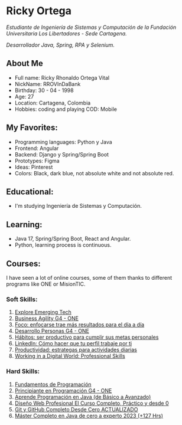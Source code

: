 # Ricky Ortega
*Estudiante de Ingeniería de Sistemas y Computación de la Fundación Universitaria Los Libertadores - Sede Cartagena.*

*Desarrollador Java, Spring, RPA y Selenium.*

## About Me
* Full name: Ricky Rhonaldo Ortega Vital
* NickName: RROVInDaBank
* Birthday: 30 - 04 - 1998
* Age: 27
* Location: Cartagena, Colombia
* Hobbies: coding and playing COD: Mobile

## My Favorites:
* Programming languages: Python y Java
* Frontend: Angular
* Backend: Django y Spring/Spring Boot 
* Prototypes: Figma
* Ideas: Pinterest
* Colors: Black, dark blue, not absolute white and not absolute red.

## Educational:
* I'm studying Ingeniería de Sistemas y Computación.

## Learning:
* Java 17, Spring/Spring Boot, React and Angular.
* Python, learning process is continuous.

## Courses:
I have seen a lot of online courses, some of them thanks to different programs like ONE or MisionTIC.

### Soft Skills:

1. [Explore Emerging Tech](https://www.credly.com/badges/a187ab04-fee2-402f-88c0-450ca94be5c9?source=linked_in_profile)
2. [Business Agility G4 - ONE](https://app.aluracursos.com/degree/certificate/04830f58-1423-478a-a53a-60f336e1c250)
3. [Foco: enfocarse trae más resultados para el día a día](https://app.aluracursos.com/certificate/2ab40899-f970-4cce-8d0a-ea756d1b2150)
4. [Desarrollo Personas G4 - ONE](https://app.aluracursos.com/degree/certificate/ca4558e6-3f74-4af0-b584-ea8efbfa6c88)
5. [Hábitos: ser productivo para cumplir sus metas personales](https://app.aluracursos.com/certificate/287b4351-f7ff-4f65-86fd-c96796255aeb)
6. [LinkedIn: Cómo hacer que tu perfil trabaje por ti](https://app.aluracursos.com/certificate/b001104a-bb4f-467d-bfff-6232bd4ca99d)
7. [Productividad: estrategas para actividades diarias](https://app.aluracursos.com/certificate/71b8e5a2-7aa5-43a6-bd12-a155d23bc590)
8. [Working in a Digital World: Professional Skills](https://www.credly.com/badges/3d966990-0040-4c61-8396-491d67d976f8?source=linked_in_profile)

### Hard Skills:
1. [Fundamentos de Programación](https://www.udemy.com/certificate/UC-27cf57e8-4e7a-4e19-a48a-42b8096439e8/)
2. [Principiante en Programación G4 - ONE](https://app.aluracursos.com/degree/certificate/c202f1cd-85b1-4211-b13c-8038284af0af)
3. [Aprende Programación en Java (de Básico a Avanzado) ](https://www.udemy.com/certificate/UC-4021b171-43ad-46dc-8a00-9948e9446b52/)
4. [Diseño Web Profesional El Curso Completo, Práctico y desde 0 ](https://www.udemy.com/certificate/UC-57a407ce-59d9-4280-8f10-92796991e409/)
5. [Git y GitHub Completo Desde Cero ACTUALIZADO](https://www.udemy.com/certificate/UC-30adba0a-2e13-4778-90ea-06e310653c4e/)
6. [Máster Completo en Java de cero a experto 2023 (+127 Hrs)](https://www.udemy.com/certificate/UC-6814b906-fd11-4e75-b99d-c031db89bb7c/)
